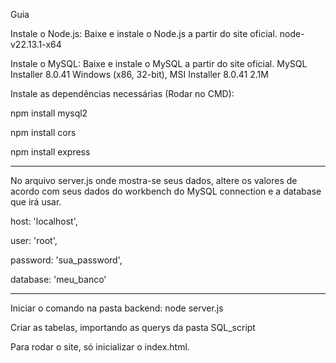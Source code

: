 Guia

Instale o Node.js: Baixe e instale o Node.js a partir do site oficial. node-v22.13.1-x64

Instale o MySQL: Baixe e instale o MySQL a partir do site oficial. MySQL Installer 8.0.41 Windows (x86, 32-bit), MSI Installer 8.0.41 2.1M

Instale as dependências necessárias (Rodar no CMD): 

npm install mysql2

npm install cors

npm install express

---------------------------------------------------------------------------------------------------------------------------------------------------------

No arquivo server.js onde mostra-se seus dados, altere os valores de acordo com seus dados do workbench do MySQL connection e a database que irá usar.

  host: 'localhost',

  user: 'root',

  password: 'sua_password', 

  database: 'meu_banco'

---------------------------------------------------------------------------------------------------------------------------------------------------------

Iniciar o comando na pasta backend:
node server.js

Criar as tabelas, importando as querys da pasta SQL_script

Para rodar o site, só inicializar o index.html.
